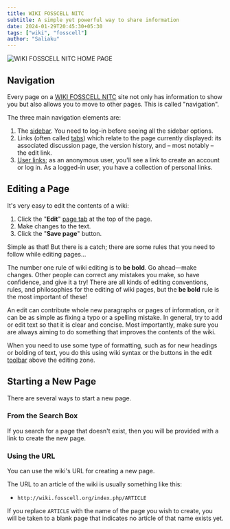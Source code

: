 ```yaml
---
title: WIKI FOSSCELL NITC
subtitle: A simple yet powerful way to share information
date: 2024-01-29T20:45:30+05:30
tags: ["wiki", "fosscell"]
author: "Saliaku"
---
```

![WIKI FOSSCELL NITC HOME PAGE](/wiki-fosscell/wiki-fosscell.png)

## **Navigation**
Every page on a [WIKI FOSSCELL NITC](https://wiki.fosscell.org/index.php/Main_Page) site not only has information to show you but also allows you to move to other pages. This is called "navigation".

The three main navigation elements are:

1. The [sidebar](https://www.mediawiki.org/wiki/Help:Navigation#Sidebar). You need to log-in before seeing all the sidebar options.
2. Links (often called [tabs](https://www.mediawiki.org/wiki/Help:Navigation#Page_tabs)) which relate to the page currently displayed: its associated discussion page, the version history, and – most notably – the edit link.
3. [User links](https://www.mediawiki.org/wiki/Help:Navigation#User_links); as an anonymous user, you'll see a link to create an account or log in. As a logged-in user, you have a collection of personal links.

## **Editing a Page**
It's very easy to edit the contents of a wiki:

1. Click the "**Edit**" [page tab](https://www.mediawiki.org/wiki/Help:Navigation#Page_tabs) at the top of the page.
2. Make changes to the text.
3. Click the "**Save page**" button.

Simple as that! But there is a catch; there are some rules that you need to follow while editing pages...

The number one rule of wiki editing is to **be bold**. Go ahead—make changes. Other people can correct any mistakes you make, so have confidence, and give it a try! There are all kinds of editing conventions, rules, and philosophies for the editing of wiki pages, but the **be bold** rule is the most important of these!

An edit can contribute whole new paragraphs or pages of information, or it can be as simple as fixing a typo or a spelling mistake. In general, try to add or edit text so that it is clear and concise. Most importantly, make sure you are always aiming to do something that improves the contents of the wiki.

When you need to use some type of formatting, such as for new headings or bolding of text, you do this using wiki syntax or the buttons in the edit [toolbar](https://meta.wikimedia.org/wiki/Help:Edit_toolbar) above the editing zone.

## **Starting a New Page**
There are several ways to start a new page.

### **From the Search Box**
If you search for a page that doesn't exist, then you will be provided with a link to create the new page.

### **Using the URL**
You can use the wiki's URL for creating a new page.

The URL to an article of the wiki is usually something like this:

- `http://wiki.fosscell.org/index.php/ARTICLE`

If you replace `ARTICLE` with the name of the page you wish to create, you will be taken to a blank page that indicates no article of that name exists yet.

